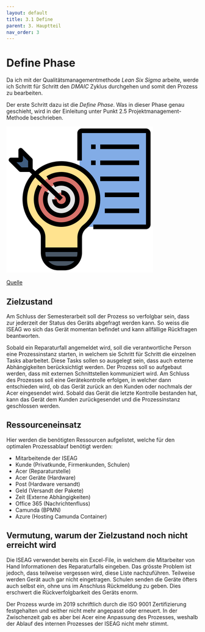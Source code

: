 ```yaml
---
layout: default
title: 3.1 Define
parent: 3. Hauptteil
nav_order: 3
---
```


# Define Phase

Da ich mit der Qualitätsmanagementmethode *Lean Six Sigma* arbeite, werde ich Schritt für Schritt den *DMAIC* Zyklus durchgehen und somit den Prozess zu bearbeiten. 

Der erste Schritt dazu ist die *Define Phase*. Was in dieser Phase genau geschieht, wird in der Einleitung unter Punkt 2.5 Projektmanagement-Methode beschrieben.

![Define](../../ressources/bilder/rsz_defining3.png)

[Quelle](../Quellenverzeichnis/index.md#define)

## Zielzustand

Am Schluss der Semesterarbeit soll der Prozess so verfolgbar sein, dass zur jederzeit der Status des Geräts abgefragt werden kann. So weiss die ISEAG wo sich das Gerät momentan befindet und kann allfällige Rückfragen beantworten. 

Sobald ein Reparaturfall angemeldet wird, soll die verantwortliche Person eine Prozessinstanz starten, in welchem sie Schritt für Schritt die einzelnen Tasks abarbeitet. Diese Tasks sollen so ausgelegt sein, dass auch externe Abhängigkeiten berücksichtigt werden. Der Prozess soll so aufgebaut werden, dass mit externen Schnittstellen kommuniziert wird. Am Schluss des Prozesses soll eine Gerätekontrolle erfolgen, in welcher dann entschieden wird, ob das Gerät zurück an den Kunden oder nochmals der Acer eingesendet wird. Sobald das Gerät die letzte Kontrolle bestanden hat, kann das Gerät dem Kunden zurückgesendet und die Prozessinstanz geschlossen werden.
## Ressourceneinsatz

Hier werden die benötigten Ressourcen aufgelistet, welche für den optimalen Prozessablauf benötigt werden:

- Mitarbeitende der ISEAG
- Kunde (Privatkunde, Firmenkunden, Schulen)
- Acer (Reparaturstelle)
- Acer Geräte (Hardware)
- Post (Hardware versandt)
- Geld (Versandt der Pakete)
- Zeit (Externe Abhängigkeiten)
- Office 365 (Nachrichtenfluss)
- Camunda (BPMN)
- Azure (Hosting Camunda Container)

## Vermutung, warum der Zielzustand noch nicht erreicht wird

Die ISEAG verwendet bereits ein Excel-File, in welchem die Mitarbeiter von Hand Informationen des Reparaturfalls eingeben. Das grösste Problem ist jedoch, dass teilweise vergessen wird, diese Liste nachzuführen. Teilweise werden Gerät auch gar nicht eingetragen. Schulen senden die Geräte öfters auch selbst ein, ohne uns im Anschluss Rückmeldung zu geben. Dies erschwert die Rückverfolgbarkeit des Geräts enorm.

Der Prozess wurde im 2019 schriftlich durch die ISO 9001 Zertifizierung festgehalten und seither nicht mehr angepasst oder erneuert. In der Zwischenzeit gab es aber bei Acer eine Anpassung des Prozesses, weshalb der Ablauf des internen Prozesses der ISEAG nicht mehr stimmt.




